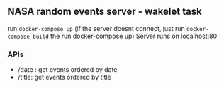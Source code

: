 ## NASA random events server - wakelet task


run `docker-compose up` (if the server doesnt connect, just run `docker-compose build` the run docker-compose up)
Server runs on localhost:80
### APIs
- /date : get events ordered by date
- /title: get events ordered by title
